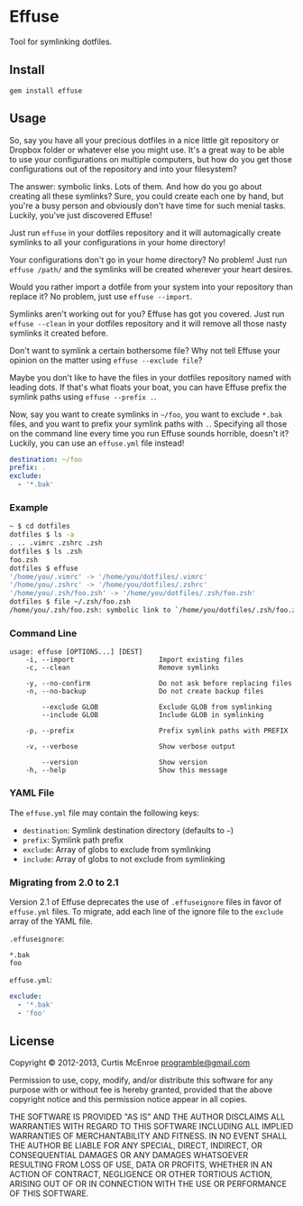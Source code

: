 # Effuse

Tool for symlinking dotfiles.

## Install

```
gem install effuse
```

## Usage

So, say you have all your precious dotfiles in a nice little git
repository or Dropbox folder or whatever else you might use. It's a
great way to be able to use your configurations on multiple computers,
but how do you get those configurations out of the repository and into
your filesystem?

The answer: symbolic links. Lots of them. And how do you go about
creating all these symlinks? Sure, you could create each one by hand,
but you're a busy person and obviously don't have time for such menial
tasks. Luckily, you've just discovered Effuse!

Just run `effuse` in your dotfiles repository and it will automagically
create symlinks to all your configurations in your home directory!

Your configurations don't go in your home directory? No problem! Just
run `effuse /path/` and the symlinks will be created wherever your heart
desires.

Would you rather import a dotfile from your system into your repository
than replace it? No problem, just use `effuse --import`.

Symlinks aren't working out for you? Effuse has got you covered. Just
run `effuse --clean` in your dotfiles repository and it will remove all
those nasty symlinks it created before.

Don't want to symlink a certain bothersome file? Why not tell Effuse
your opinion on the matter using `effuse --exclude file`?

Maybe you don't like to have the files in your dotfiles repository named
with leading dots. If that's what floats your boat, you can have Effuse
prefix the symlink paths using `effuse --prefix .`.

Now, say you want to create symlinks in `~/foo`, you want to exclude
`*.bak` files, and you want to prefix your symlink paths with `.`.
Specifying all those on the command line every time you run Effuse
sounds horrible, doesn't it? Luckily, you can use an `effuse.yml` file
instead!

```yaml
destination: ~/foo
prefix: .
exclude:
  - '*.bak'
```

### Example

```sh
~ $ cd dotfiles
dotfiles $ ls -a
. .. .vimrc .zshrc .zsh
dotfiles $ ls .zsh
foo.zsh
dotfiles $ effuse
'/home/you/.vimrc' -> '/home/you/dotfiles/.vimrc'
'/home/you/.zshrc' -> '/home/you/dotfiles/.zshrc'
'/home/you/.zsh/foo.zsh' -> '/home/you/dotfiles/.zsh/foo.zsh'
dotfiles $ file ~/.zsh/foo.zsh
/home/you/.zsh/foo.zsh: symbolic link to `/home/you/dotfiles/.zsh/foo.zsh`
```

### Command Line

```
usage: effuse [OPTIONS...] [DEST]
    -i, --import                     Import existing files
    -c, --clean                      Remove symlinks

    -y, --no-confirm                 Do not ask before replacing files
    -n, --no-backup                  Do not create backup files

        --exclude GLOB               Exclude GLOB from symlinking
        --include GLOB               Include GLOB in symlinking

    -p, --prefix                     Prefix symlink paths with PREFIX

    -v, --verbose                    Show verbose output

        --version                    Show version
    -h, --help                       Show this message
```

### YAML File

The `effuse.yml` file may contain the following keys:

* `destination`: Symlink destination directory (defaults to `~`)
* `prefix`: Symlink path prefix
* `exclude`: Array of globs to exclude from symlinking
* `include`: Array of globs to not exclude from symlinking

### Migrating from 2.0 to 2.1

Version 2.1 of Effuse deprecates the use of `.effuseignore` files in
favor of `effuse.yml` files. To migrate, add each line of the ignore
file to the `exclude` array of the YAML file.

`.effuseignore`:

```
*.bak
foo
```

`effuse.yml`:

```yaml
exclude:
  - '*.bak'
  - 'foo'
```

## License

Copyright © 2012-2013, Curtis McEnroe <programble@gmail.com>

Permission to use, copy, modify, and/or distribute this software for any
purpose with or without fee is hereby granted, provided that the above
copyright notice and this permission notice appear in all copies.

THE SOFTWARE IS PROVIDED "AS IS" AND THE AUTHOR DISCLAIMS ALL WARRANTIES
WITH REGARD TO THIS SOFTWARE INCLUDING ALL IMPLIED WARRANTIES OF
MERCHANTABILITY AND FITNESS. IN NO EVENT SHALL THE AUTHOR BE LIABLE FOR
ANY SPECIAL, DIRECT, INDIRECT, OR CONSEQUENTIAL DAMAGES OR ANY DAMAGES
WHATSOEVER RESULTING FROM LOSS OF USE, DATA OR PROFITS, WHETHER IN AN
ACTION OF CONTRACT, NEGLIGENCE OR OTHER TORTIOUS ACTION, ARISING OUT OF
OR IN CONNECTION WITH THE USE OR PERFORMANCE OF THIS SOFTWARE.
